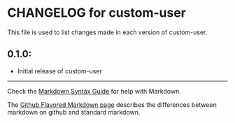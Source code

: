 # CHANGELOG for custom-user

This file is used to list changes made in each version of custom-user.

## 0.1.0:

* Initial release of custom-user

- - -
Check the [Markdown Syntax Guide](http://daringfireball.net/projects/markdown/syntax) for help with Markdown.

The [Github Flavored Markdown page](http://github.github.com/github-flavored-markdown/) describes the differences between markdown on github and standard markdown.
